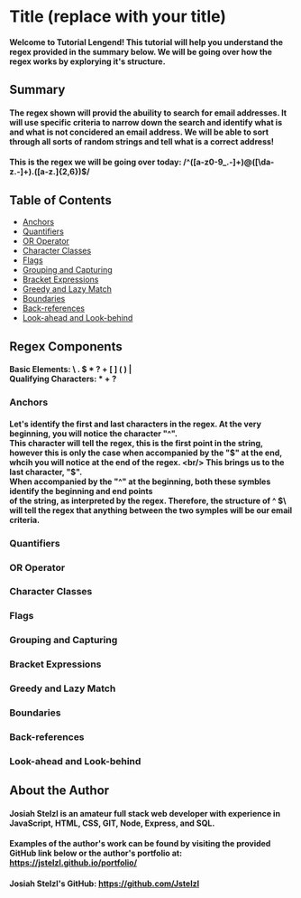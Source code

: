 # Title (replace with your title)

#### Welcome to Tutorial Lengend! This tutorial will help you understand the regex provided in the summary below. We will be going over how the regex works by explorying it's structure.

## Summary
#### The regex shown will provid the abuility to search for email addresses. It will use specific criteria to narrow down the search and identify what is and what is not concidered an email address. We will be able to sort through all sorts of random strings and tell what is a correct address!

#### This is the regex we will be going over today: /^([a-z0-9_\.-]+)@([\da-z\.-]+)\.([a-z\.]{2,6})$/
<!-- Briefly summarize the regex you will be describing and what you will explain. Include a code snippet of the regex. Replace this text with your summary. -->

## Table of Contents

- [Anchors](#anchors)
- [Quantifiers](#quantifiers)
- [OR Operator](#or-operator)
- [Character Classes](#character-classes)
- [Flags](#flags)
- [Grouping and Capturing](#grouping-and-capturing)
- [Bracket Expressions](#bracket-expressions)
- [Greedy and Lazy Match](#greedy-and-lazy-match)
- [Boundaries](#boundaries)
- [Back-references](#back-references)
- [Look-ahead and Look-behind](#look-ahead-and-look-behind)

## Regex Components
#### Basic Elements: \   .   $   *   ?   +  [ ]   (   )   | <br/> Qualifying Characters: *   +   ?

### Anchors
#### Let's identify the first and last characters in the regex. At the very beginning, you will notice the character "^". <br/> This character will tell the regex, this is the first point in the string, <br/> however this is only the case when accompanied by the "$" at the end, whcih you will notice at the end of the regex. <br/> This brings us to the last character, "$". <br/> When accompanied by the "^" at the beginning, both these symbles identify the beginning and end points <br/> of the string, as interpreted by the regex. Therefore, the structure of \^ $\ will tell the regex that anything between the two symples will be our email criteria.

### Quantifiers

### OR Operator

### Character Classes

### Flags

### Grouping and Capturing

### Bracket Expressions

### Greedy and Lazy Match

### Boundaries

### Back-references

### Look-ahead and Look-behind

## About the Author

#### Josiah Stelzl is an amateur full stack web developer with experience in JavaScript, HTML, CSS, GIT, Node, Express, and SQL. 
#### Examples of the author's work can be found by visiting the provided GitHub link below or the author's portfolio at: https://jstelzl.github.io/portfolio/
 
#### Josiah Stelzl's GitHub: https://github.com/Jstelzl
<!-- A short section about the author with a link to the author's GitHub profile (replace with your information and a link to your profile) -->
